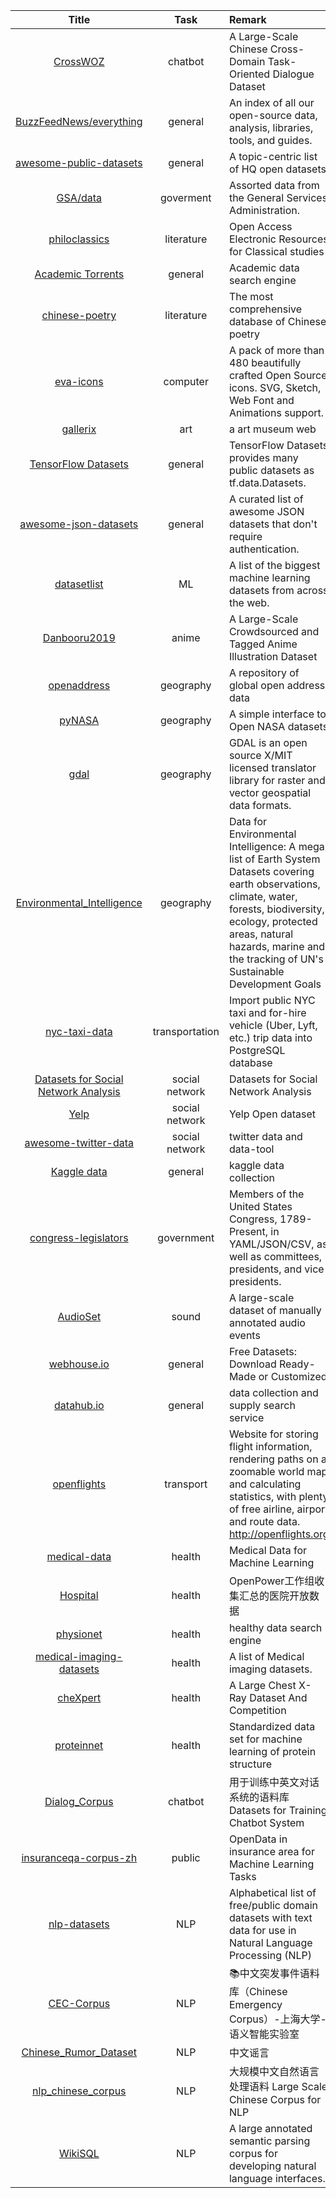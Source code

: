 | Title | Task | Remark |
| :----: | :----: | :---- |
| [CrossWOZ](https://github.com/thu-coai/CrossWOZ) | chatbot | A Large-Scale Chinese Cross-Domain Task-Oriented Dialogue Dataset |
| [BuzzFeedNews/everything](https://github.com/BuzzFeedNews/everything) | general | An index of all our open-source data, analysis, libraries, tools, and guides. |
| [awesome-public-datasets](https://github.com/awesomedata/awesome-public-datasets) | general | A topic-centric list of HQ open datasets. |
| [GSA/data](https://github.com/GSA/data) | goverment | Assorted data from the General Services Administration. |
| [philoclassics](http://www.iloveclassics.icoc.cc/en/) | literature | Open Access Electronic Resources for Classical studies |
| [Academic Torrents](http://academictorrents.com/) | general | Academic data search engine |
| [chinese-poetry](https://github.com/chinese-poetry/chinese-poetry) | literature | The most comprehensive database of Chinese poetry |
| [eva-icons](https://github.com/akveo/eva-icons) | computer | A pack of more than 480 beautifully crafted Open Source icons. SVG, Sketch, Web Font and Animations support. |
| [gallerix](https://gallerix.asia/) | art | a art museum web |
|[TensorFlow Datasets](https://github.com/tensorflow/datasets)| general | TensorFlow Datasets provides many public datasets as tf.data.Datasets.|
| [awesome-json-datasets](https://github.com/jdorfman/awesome-json-datasets) | general | A curated list of awesome JSON datasets that don't require authentication.|
| [datasetlist](https://www.datasetlist.com/) | ML | A list of the biggest machine learning datasets from across the web.|
| [Danbooru2019](https://www.gwern.net/Danbooru2019#danbooru2018) | anime | A Large-Scale Crowdsourced and Tagged Anime Illustration Dataset |
| [openaddress](https://github.com/openaddresses/openaddresses) | geography | A repository of global open address data |
| [pyNASA]( https://github.com/bmtgoncalves/pyNASA ) | geography | A simple interface to Open NASA datasets|
| [gdal](https://github.com/OSGeo/gdal) | geography | GDAL is an open source X/MIT licensed translator library for raster and vector geospatial data formats. |
| [Environmental_Intelligence](https://github.com/rockita/Environmental_Intelligence) | geography | Data for Environmental Intelligence: A mega list of Earth System Datasets covering earth observations, climate, water, forests, biodiversity, ecology, protected areas, natural hazards, marine and the tracking of UN's Sustainable Development Goals|
| [nyc-taxi-data](https://github.com/toddwschneider/nyc-taxi-data) | transportation | Import public NYC taxi and for-hire vehicle (Uber, Lyft, etc.) trip data into PostgreSQL database |
| [Datasets for Social Network Analysis](https://www.aminer.cn/data-sna) | social network | Datasets for Social Network Analysis |
| [Yelp](https://www.yelp.com/dataset) | social network | Yelp Open dataset |
| [awesome-twitter-data](https://github.com/shaypal5/awesome-twitter-data) | social network | twitter data and data-tool |
| [Kaggle data](https://www.kaggle.com/datasets) | general | kaggle data collection |
| [congress-legislators](https://github.com/unitedstates/congress-legislators) | government | Members of the United States Congress, 1789-Present, in YAML/JSON/CSV, as well as committees, presidents, and vice presidents. |
| [AudioSet](https://research.google.com/audioset/) | sound | A large-scale dataset of manually annotated audio events |
| [webhouse.io](https://webhose.io/free-datasets/) | general | Free Datasets: Download Ready-Made or Customized |
| [datahub.io](https://datahub.io/search) | general | data collection and supply search service |
|[openflights](https://github.com/jpatokal/openflights)| transport|Website for storing flight information, rendering paths on a zoomable world map and calculating statistics, with plenty of free airline, airport and route data. http://openflights.org|
|[medical-data](https://github.com/beamandrew/medical-data)|health|Medical Data for Machine Learning|
|[Hospital](https://github.com/open-power-workgroup/Hospital)|health|OpenPower工作组收集汇总的医院开放数据|
|[physionet](https://physionet.org/data/)|health|healthy data search engine|
|[medical-imaging-datasets](https://github.com/sfikas/medical-imaging-datasets)|health|A list of Medical imaging datasets.|
|[cheXpert](https://stanfordmlgroup.github.io/competitions/chexpert/)|health|A Large Chest X-Ray Dataset And Competition|
|[proteinnet](https://github.com/aqlaboratory/proteinnet)|health|Standardized data set for machine learning of protein structure|
|[Dialog_Corpus](https://github.com/candlewill/Dialog_Corpus)|chatbot|用于训练中英文对话系统的语料库 Datasets for Training Chatbot System|
|[insuranceqa-corpus-zh](https://github.com/chatopera/insuranceqa-corpus-zh)|public|OpenData in insurance area for Machine Learning Tasks|
|[nlp-datasets](https://github.com/niderhoff/nlp-datasets)|NLP|Alphabetical list of free/public domain datasets with text data for use in Natural Language Processing (NLP)|
|[CEC-Corpus](https://github.com/shijiebei2009/CEC-Corpus)|NLP|📚中文突发事件语料库（Chinese Emergency Corpus）-上海大学-语义智能实验室|
|[Chinese_Rumor_Dataset](https://github.com/thunlp/Chinese_Rumor_Dataset)|NLP| 中文谣言|
|[nlp_chinese_corpus](https://github.com/brightmart/nlp_chinese_corpus)|NLP|大规模中文自然语言处理语料 Large Scale Chinese Corpus for NLP|
|[WikiSQL](https://github.com/salesforce/wikisql)|NLP|A large annotated semantic parsing corpus for developing natural language interfaces.|










